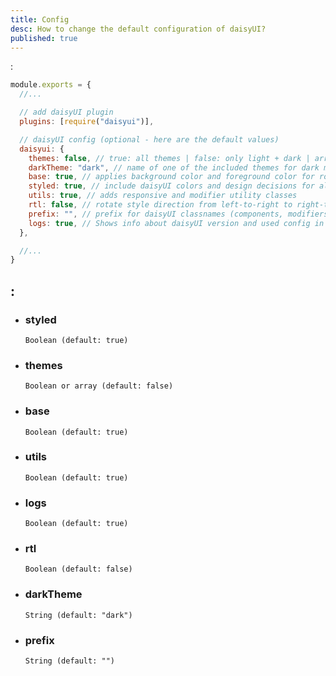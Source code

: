 ```yaml
---
title: Config
desc: How to change the default configuration of daisyUI?
published: true
---
```


<script>
  import Translate from "@components/Translate.svelte"
</script>

<Translate text="daisyUI can be configured from your <code>tailwind.config.js</code> file." />  
<Translate text="Default config" />:

```js
module.exports = {
  //...

  // add daisyUI plugin
  plugins: [require("daisyui")],

  // daisyUI config (optional - here are the default values)
  daisyui: {
    themes: false, // true: all themes | false: only light + dark | array: specific themes like this ["light", "dark", "cupcake"]
    darkTheme: "dark", // name of one of the included themes for dark mode
    base: true, // applies background color and foreground color for root element by default
    styled: true, // include daisyUI colors and design decisions for all components
    utils: true, // adds responsive and modifier utility classes
    rtl: false, // rotate style direction from left-to-right to right-to-left. You also need to add dir="rtl" to your html tag and install `tailwindcss-flip` plugin for Tailwind CSS.
    prefix: "", // prefix for daisyUI classnames (components, modifiers and responsive class names. Not colors)
    logs: true, // Shows info about daisyUI version and used config in the console when building your CSS
  },

  //...
}
```

## <Translate text="Config values explained" />:

- ### styled

  `Boolean (default: true)`

  <Translate text="If it's true, components will have colors and style so you won't need to design anything." />  
  <Translate text="If it's false, components will have no color and no visual style so you can design your own style on a basic skeleton." />

- ### themes

  `Boolean or array (default: false)`

  <Translate text="If it's true, all themes will be included." />
  <Translate text="If it's false, only light and dark themes will be available." />  
  <Translate text="If it's an array, only themes in the array will be included and the first theme will be the default theme." />
  <Translate text="Read more about <a href='/docs/themes'>themes</a>." />

- ### base

  `Boolean (default: true)`

  <Translate text="If it's true, <a href='https://github.com/saadeghi/daisyui/blob/master/src/base'>a few base styles</a> will be added." />

- ### utils

  `Boolean (default: true)`

  <Translate text="If it's true, <a href='https://github.com/saadeghi/daisyui/tree/master/src/utilities'>responsive and utility classes</a> will be added." />

- ### logs

  `Boolean (default: true)`

  <Translate text="If it's true, daisyUI shows logs in the terminal while CSS is building." />

- ### rtl

  `Boolean (default: false)`

  <Translate text="If it's true, your theme will be right-to-left. You need to add <code>dir='rtl'</code> to your body tag." />
  <Translate text="If you're using daisyUI with RTL option, I suggest using <a href='https://github.com/cvrajeesh/tailwindcss-flip'>tailwindcss-flip</a> plugin because to flip all your Tailwind utilities automatically." />

- ### darkTheme

  `String (default: "dark")`

  <Translate text="Allows us to pick another theme for system's auto dark mode. By default, <code>dark</code> theme (or a custom theme named <code>dark</code>) will be the default theme if no theme is specified and the user is using dark mode on their system. With this config, you can set another theme to be the default dark mode theme." />

- ### prefix

  `String (default: "")`

  <Translate text="Adds a prefix to class name for all daisyUI classes (including component classes, modifier classes and responsive classes)." />
  <Translate text="For example: <code>btn</code> will become <code>prefix-btn</code>." />  
  <Translate text="If you're using a second CSS library that has similar class names, you can use this config to avoid conflicts." />
  <Translate text="Utility classes like color names (e.g. <code>bg-primary</code>) or border-radius (e.g. <code>rounded-box</code>) will not be affected by this config because they're being added as extensions to Tailwind CSS classes." />  
  <Translate text="If you use daisyUI <code>prefix</code> option (like <code>daisy-</code>) and Tailwind CSS <code>prefix</code> option (like <code>tw-</code>) together, classnames will be prefixed like this: <code>tw-daisy-btn</code>." />
